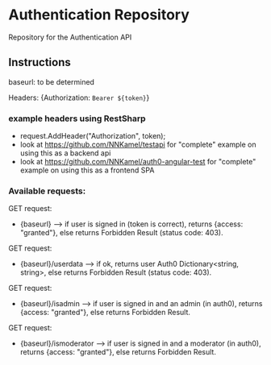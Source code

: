 # Authentication Repository

Repository for the Authentication API

## Instructions

baseurl: to be determined

Headers: {Authorization: `Bearer ${token}`}

### example headers using RestSharp

- request.AddHeader("Authorization", token);
- look at https://github.com/NNKamel/testapi for "complete" example on using this as a backend api
- look at https://github.com/NNKamel/auth0-angular-test for "complete" example on using this as a frontend SPA

### Available requests:

GET request:

- {baseurl} --> if user is signed in (token is correct), returns {access: "granted"}, else returns Forbidden Result (status code: 403).

GET request:

- {baseurl}/userdata --> if ok, returns user Auth0 Dictionary<string, string>, else returns Forbidden Result (status code: 403).

GET request:

- {baseurl}/isadmin --> if user is signed in and an admin (in auth0), returns {access: "granted"}, else returns Forbidden Result.

GET request:

- {baseurl}/ismoderator --> if user is signed in and a moderator (in auth0), returns {access: "granted"}, else returns Forbidden Result.

